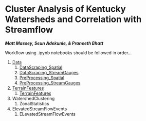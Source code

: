# Cluster Analysis of Kentucky Watersheds and Correlation with Streamflow

***Matt Massey, Seun Adekunle, & Praneeth Bhatt***


Workflow using .ipynb notebooks should be followed in order...

1. [Data](./Data)
    1. [DataScraping_Spatial](./Data/DataScraping_Spatial.ipynb)
    2. [DataScraping_StreamGauges](./Data/DataScraping_StreamGauges.ipynb)
    3. [PreProcessing_Spatial](./Data/PreProcessing_Spatial.ipynb)
    4. [PreProcessing_StreamGauges](./Data/PreProcessing_StreamGauges.ipynb)
2. [TerrainFeatures](./TerrainFeatures)
    1. [TerrainFeatures](./TerrainFeatures/TerrainFeatures.ipynb)
3. WatershedClustering
    1. ZonalStatistics
4. ElevatedStreamFlowEvents
    1. ELevatedStreamFlowEvents
